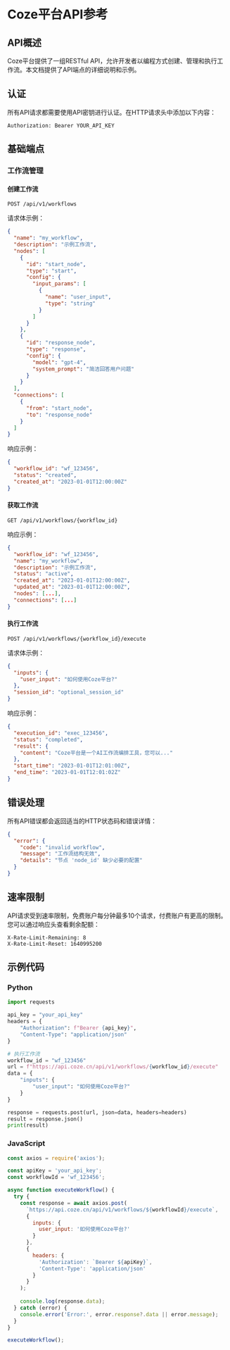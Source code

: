 # Coze平台API参考

## API概述

Coze平台提供了一组RESTful API，允许开发者以编程方式创建、管理和执行工作流。本文档提供了API端点的详细说明和示例。

## 认证

所有API请求都需要使用API密钥进行认证。在HTTP请求头中添加以下内容：

```
Authorization: Bearer YOUR_API_KEY
```

## 基础端点

### 工作流管理

#### 创建工作流

```
POST /api/v1/workflows
```

请求体示例：

```json
{
  "name": "my_workflow",
  "description": "示例工作流",
  "nodes": [
    {
      "id": "start_node",
      "type": "start",
      "config": {
        "input_params": [
          {
            "name": "user_input",
            "type": "string"
          }
        ]
      }
    },
    {
      "id": "response_node",
      "type": "response",
      "config": {
        "model": "gpt-4",
        "system_prompt": "简洁回答用户问题"
      }
    }
  ],
  "connections": [
    {
      "from": "start_node",
      "to": "response_node"
    }
  ]
}
```

响应示例：

```json
{
  "workflow_id": "wf_123456",
  "status": "created",
  "created_at": "2023-01-01T12:00:00Z"
}
```

#### 获取工作流

```
GET /api/v1/workflows/{workflow_id}
```

响应示例：

```json
{
  "workflow_id": "wf_123456",
  "name": "my_workflow",
  "description": "示例工作流",
  "status": "active",
  "created_at": "2023-01-01T12:00:00Z",
  "updated_at": "2023-01-01T12:00:00Z",
  "nodes": [...],
  "connections": [...]
}
```

#### 执行工作流

```
POST /api/v1/workflows/{workflow_id}/execute
```

请求体示例：

```json
{
  "inputs": {
    "user_input": "如何使用Coze平台?"
  },
  "session_id": "optional_session_id"
}
```

响应示例：

```json
{
  "execution_id": "exec_123456",
  "status": "completed",
  "result": {
    "content": "Coze平台是一个AI工作流编排工具，您可以..."
  },
  "start_time": "2023-01-01T12:01:00Z",
  "end_time": "2023-01-01T12:01:02Z"
}
```

## 错误处理

所有API错误都会返回适当的HTTP状态码和错误详情：

```json
{
  "error": {
    "code": "invalid_workflow",
    "message": "工作流结构无效",
    "details": "节点 'node_id' 缺少必要的配置"
  }
}
```

## 速率限制

API请求受到速率限制，免费账户每分钟最多10个请求，付费账户有更高的限制。您可以通过响应头查看剩余配额：

```
X-Rate-Limit-Remaining: 8
X-Rate-Limit-Reset: 1640995200
```

## 示例代码

### Python

```python
import requests

api_key = "your_api_key"
headers = {
    "Authorization": f"Bearer {api_key}",
    "Content-Type": "application/json"
}

# 执行工作流
workflow_id = "wf_123456"
url = f"https://api.coze.cn/api/v1/workflows/{workflow_id}/execute"
data = {
    "inputs": {
        "user_input": "如何使用Coze平台?"
    }
}

response = requests.post(url, json=data, headers=headers)
result = response.json()
print(result)
```

### JavaScript

```javascript
const axios = require('axios');

const apiKey = 'your_api_key';
const workflowId = 'wf_123456';

async function executeWorkflow() {
  try {
    const response = await axios.post(
      `https://api.coze.cn/api/v1/workflows/${workflowId}/execute`,
      {
        inputs: {
          user_input: '如何使用Coze平台?'
        }
      },
      {
        headers: {
          'Authorization': `Bearer ${apiKey}`,
          'Content-Type': 'application/json'
        }
      }
    );
    
    console.log(response.data);
  } catch (error) {
    console.error('Error:', error.response?.data || error.message);
  }
}

executeWorkflow();
``` 